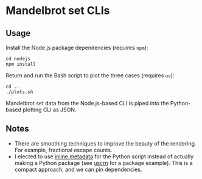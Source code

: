 # Mandelbrot set CLIs

## Usage

Install the Node.js package dependencies (requires `npm`):

```
cd nodejs
npm install
```

Return and run the Bash script to plot the three cases (requires `uv`):

```
cd ..
./plots.sh
```

Mandelbrot set data from the Node.js-based CLI is piped
into the Python-based plotting CLI as JSON.

## Notes

- There are smoothing techniques to improve the beauty of the rendering.
  For example, fractional escape counts.
- I elected to use
  [inline metadata](https://docs.astral.sh/uv/guides/scripts/#declaring-script-dependencies)
  for the Python script instead of actually making a Python package
  (see [uscrn](https://github.com/zmoon/uscrn) for a package example).
  This is a compact approach, and we can pin dependencies.
